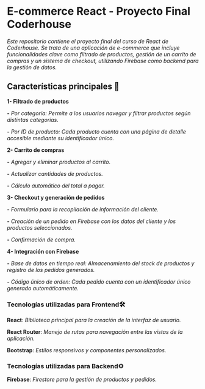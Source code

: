 # E-commerce React - Proyecto Final Coderhouse

_Este repositorio contiene el proyecto final del curso de React de Coderhouse. Se trata de una aplicación de e-commerce que incluye funcionalidades clave como filtrado de productos, gestión de un carrito de compras y un sistema de checkout, utilizando Firebase como backend para la gestión de datos._

## Características principales 🚀

**1- Filtrado de productos**

**-** _Por categoría: Permite a los usuarios navegar y filtrar productos según distintas categorías._

**-** _Por ID de producto: Cada producto cuenta con una página de detalle accesible mediante su identificador único._


**2- Carrito de compras**

**-** _Agregar y eliminar productos al carrito._

**-** _Actualizar cantidades de productos._

**-** _Cálculo automático del total a pagar._


**3- Checkout y generación de pedidos**

**-** _Formulario para la recopilación de información del cliente._

**-** _Creación de un pedido en Firebase con los datos del cliente y los productos seleccionados._

**-** _Confirmación de compra._



**4- Integración con Firebase**

**-** _Base de datos en tiempo real: Almacenamiento del stock de productos y registro de los pedidos generados._

**-** _Código único de orden: Cada pedido cuenta con un identificador único generado automáticamente._


### Tecnologías utilizadas para Frontend🛠️

**React**: _Biblioteca principal para la creación de la interfaz de usuario._

**React Router**: _Manejo de rutas para navegación entre las vistas de la aplicación._

**Bootstrap**: _Estilos responsivos y componentes personalizados._


### Tecnologías utilizadas para Backend⚙️

**Firebase**: _Firestore para la gestión de productos y pedidos._
